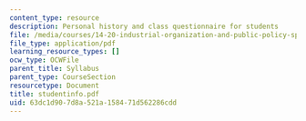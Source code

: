 ```yaml
---
content_type: resource
description: Personal history and class questionnaire for students
file: /media/courses/14-20-industrial-organization-and-public-policy-spring-2003/63dc1d907d8a521a158471d562286cdd_studentinfo.pdf
file_type: application/pdf
learning_resource_types: []
ocw_type: OCWFile
parent_title: Syllabus
parent_type: CourseSection
resourcetype: Document
title: studentinfo.pdf
uid: 63dc1d90-7d8a-521a-1584-71d562286cdd
---
```

